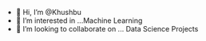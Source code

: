- 👋 Hi, I’m @Khushbu
- 👀 I’m interested in ...Machine Learning
- 💞️ I’m looking to collaborate on ... Data Science Projects

<!---
   🌱 I’m currently learning , - 📫 How to reach me ...
Khushbu-Paun/Khushbu-Paun is a ✨ special ✨ repository because its `README.md` (this file) appears on your GitHub profile.
You can click the Preview link to take a look at your changes.
--->
